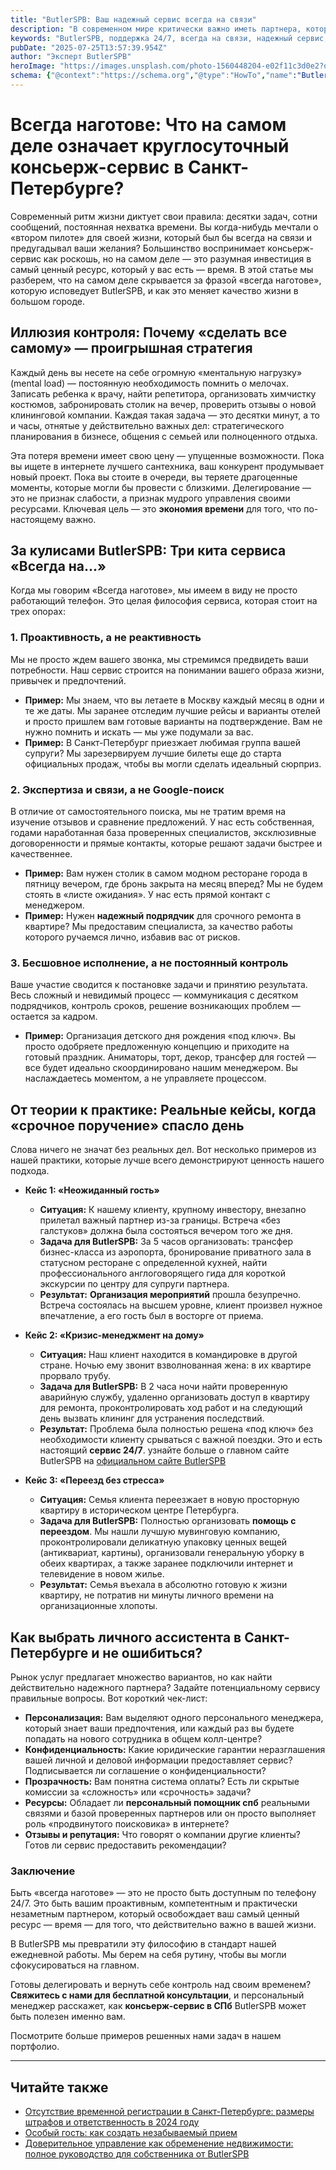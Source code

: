 ```yaml
---
title: "ButlerSPB: Ваш надежный сервис всегда на связи"
description: "В современном мире критически важно иметь партнера, который доступен в любой момент. ButlerSPB гарантирует постоянную поддержку и готовность решить ваши задачи 24/7."
keywords: "ButlerSPB, поддержка 24/7, всегда на связи, надежный сервис, клиентский сервис, консьерж-сервис, обслуживание спб"
pubDate: "2025-07-25T13:57:39.954Z"
author: "Эксперт ButlerSPB"
heroImage: "https://images.unsplash.com/photo-1560448204-e02f11c3d0e2?q=80&w=2070&auto=format&fit=crop"
schema: {"@context":"https://schema.org","@type":"HowTo","name":"ButlerSPB: Ваш надежный сервис всегда на связи","description":"В современном мире критически важно иметь партнера, который доступен в любой момент. ButlerSPB гарантирует постоянную поддержку и готовность решить ваши задачи 24/7.","image":{"@type":"ImageObject","url":"https://images.unsplash.com/photo-1560448204-e02f11c3d0e2?q=80&w=2070&auto=format&fit=crop"},"aggregateRating":{"@type":"AggregateRating","ratingValue":"4.9","reviewCount":646,"bestRating":"5","worstRating":"1"},"publisher":{"@type":"Organization","name":"Блог ButlerSPB","logo":{"@type":"ImageObject","url":"https://butlerspb-blog.netlify.app/favicon.ico"}},"mainEntityOfPage":{"@type":"WebPage","@id":"https://butlerspb-blog.netlify.app/blog/vsegda-na/"}}
---
```

# Всегда наготове: Что на самом деле означает круглосуточный консьерж-сервис в Санкт-Петербурге?

Современный ритм жизни диктует свои правила: десятки задач, сотни сообщений, постоянная нехватка времени. Вы когда-нибудь мечтали о «втором пилоте» для своей жизни, который был бы всегда на связи и предугадывал ваши желания? Большинство воспринимает консьерж-сервис как роскошь, но на самом деле — это разумная инвестиция в самый ценный ресурс, который у вас есть — время. В этой статье мы разберем, что на самом деле скрывается за фразой «всегда наготове», которую исповедует ButlerSPB, и как это меняет качество жизни в большом городе.

## Иллюзия контроля: Почему «сделать все самому» — проигрышная стратегия

Каждый день вы несете на себе огромную «ментальную нагрузку» (mental load) — постоянную необходимость помнить о мелочах. Записать ребенка к врачу, найти репетитора, организовать химчистку костюмов, забронировать столик на вечер, проверить отзывы о новой клининговой компании. Каждая такая задача — это десятки минут, а то и часы, отнятые у действительно важных дел: стратегического планирования в бизнесе, общения с семьей или полноценного отдыха.

Эта потеря времени имеет свою цену — упущенные возможности. Пока вы ищете в интернете лучшего сантехника, ваш конкурент продумывает новый проект. Пока вы стоите в очереди, вы теряете драгоценные моменты, которые могли бы провести с близкими. Делегирование — это не признак слабости, а признак мудрого управления своими ресурсами. Ключевая цель — это **экономия времени** для того, что по-настоящему важно.

## За кулисами ButlerSPB: Три кита сервиса «Всегда на...»

Когда мы говорим «Всегда наготове», мы имеем в виду не просто работающий телефон. Это целая философия сервиса, которая стоит на трех опорах:

### 1. Проактивность, а не реактивность

Мы не просто ждем вашего звонка, мы стремимся предвидеть ваши потребности. Наш сервис строится на понимании вашего образа жизни, привычек и предпочтений.

*   **Пример:** Мы знаем, что вы летаете в Москву каждый месяц в одни и те же даты. Мы заранее отследим лучшие рейсы и варианты отелей и просто пришлем вам готовые варианты на подтверждение. Вам не нужно помнить и искать — мы уже подумали за вас.
*   **Пример:** В Санкт-Петербург приезжает любимая группа вашей супруги? Мы зарезервируем лучшие билеты еще до старта официальных продаж, чтобы вы могли сделать идеальный сюрприз.

### 2. Экспертиза и связи, а не Google-поиск

В отличие от самостоятельного поиска, мы не тратим время на изучение отзывов и сравнение предложений. У нас есть собственная, годами наработанная база проверенных специалистов, эксклюзивные договоренности и прямые контакты, которые решают задачи быстрее и качественнее.

*   **Пример:** Вам нужен столик в самом модном ресторане города в пятницу вечером, где бронь закрыта на месяц вперед? Мы не будем стоять в «листе ожидания». У нас есть прямой контакт с менеджером.
*   **Пример:** Нужен **надежный подрядчик** для срочного ремонта в квартире? Мы предоставим специалиста, за качество работы которого ручаемся лично, избавив вас от рисков.

### 3. Бесшовное исполнение, а не постоянный контроль

Ваше участие сводится к постановке задачи и принятию результата. Весь сложный и невидимый процесс — коммуникация с десятком подрядчиков, контроль сроков, решение возникающих проблем — остается за кадром.

*   **Пример:** Организация детского дня рождения «под ключ». Вы просто одобряете предложенную концепцию и приходите на готовый праздник. Аниматоры, торт, декор, трансфер для гостей — все будет идеально скоординировано нашим менеджером. Вы наслаждаетесь моментом, а не управляете процессом.

## От теории к практике: Реальные кейсы, когда «срочное поручение» спасло день

Слова ничего не значат без реальных дел. Вот несколько примеров из нашей практики, которые лучше всего демонстрируют ценность нашего подхода.

*   **Кейс 1: «Неожиданный гость»**
    *   **Ситуация:** К нашему клиенту, крупному инвестору, внезапно прилетал важный партнер из-за границы. Встреча «без галстуков» должна была состояться вечером того же дня.
    *   **Задача для ButlerSPB:** За 5 часов организовать: трансфер бизнес-класса из аэропорта, бронирование приватного зала в статусном ресторане с определенной кухней, найти профессионального англоговорящего гида для короткой экскурсии по центру для супруги партнера.
    *   **Результат:** **Организация мероприятий** прошла безупречно. Встреча состоялась на высшем уровне, клиент произвел нужное впечатление, а его гость был в восторге от приема.

*   **Кейс 2: «Кризис-менеджмент на дому»**
    *   **Ситуация:** Наш клиент находится в командировке в другой стране. Ночью ему звонит взволнованная жена: в их квартире прорвало трубу.
    *   **Задача для ButlerSPB:** В 2 часа ночи найти проверенную аварийную службу, удаленно организовать доступ в квартиру для ремонта, проконтролировать ход работ и на следующий день вызвать клининг для устранения последствий.
    *   **Результат:** Проблема была полностью решена «под ключ» без необходимости клиенту срываться с важной поездки. Это и есть настоящий **сервис 24/7**. узнайте больше о главном сайте ButlerSPB на <a href="https://butlerspb.ru" target="_blank" rel="nofollow">официальном сайте ButlerSPB</a>

*   **Кейс 3: «Переезд без стресса»**
    *   **Ситуация:** Семья клиента переезжает в новую просторную квартиру в историческом центре Петербурга.
    *   **Задача для ButlerSPB:** Полностью организовать **помощь с переездом**. Мы нашли лучшую мувинговую компанию, проконтролировали деликатную упаковку ценных вещей (антиквариат, картины), организовали генеральную уборку в обеих квартирах, а также заранее подключили интернет и телевидение в новом жилье.
    *   **Результат:** Семья въехала в абсолютно готовую к жизни квартиру, не потратив ни минуты личного времени на организационные хлопоты.

## Как выбрать личного ассистента в Санкт-Петербурге и не ошибиться?

Рынок услуг предлагает множество вариантов, но как найти действительно надежного партнера? Задайте потенциальному сервису правильные вопросы. Вот короткий чек-лист:

*   **Персонализация:** Вам выделяют одного персонального менеджера, который знает ваши предпочтения, или каждый раз вы будете попадать на нового сотрудника в общем колл-центре?
*   **Конфиденциальность:** Какие юридические гарантии неразглашения вашей личной и деловой информации предоставляет сервис? Подписывается ли соглашение о конфиденциальности?
*   **Прозрачность:** Вам понятна система оплаты? Есть ли скрытые комиссии за «сложность» или «срочность» задачи?
*   **Ресурсы:** Обладает ли **персональный помощник спб** реальными связями и базой проверенных партнеров или он просто выполняет роль «продвинутого поисковика» в интернете?
*   **Отзывы и репутация:** Что говорят о компании другие клиенты? Готов ли сервис предоставить рекомендации?

### Заключение

Быть «всегда наготове» — это не просто быть доступным по телефону 24/7. Это быть вашим проактивным, компетентным и практически незаметным партнером, который освобождает ваш самый ценный ресурс — время — для того, что действительно важно в вашей жизни.

В ButlerSPB мы превратили эту философию в стандарт нашей ежедневной работы. Мы берем на себя рутину, чтобы вы могли сфокусироваться на главном.

Готовы делегировать и вернуть себе контроль над своим временем? **Свяжитесь с нами для бесплатной консультации**, и персональный менеджер расскажет, как **консьерж-сервис в СПб** ButlerSPB может быть полезен именно вам.

Посмотрите больше примеров решенных нами задач в нашем портфолио.

---

## Читайте также

*   [Отсутствие временной регистрации в Санкт-Петербурге: размеры штрафов и ответственность в 2024 году](/blog/otvetstvennost-za-otsutstvie-vremennoy-registracii-v-sankt-peterburge/)
*   [Особый гость: как создать незабываемый прием](/blog/osobyy-gost/)
*   [Доверительное управление как обременение недвижимости: полное руководство для собственника от ButlerSPB](/blog/obremenenie-nedvizhimosti-doveritelnym-upravleniem/)

